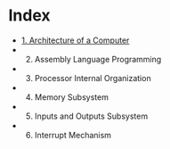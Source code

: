 # Index



- [1. Architecture of a Computer](1.%20Architecture%20of%20a%20Computer.md)
- 2. Assembly Language Programming
- 3. Processor Internal Organization
- 4. Memory Subsystem
- 5. Inputs and Outputs Subsystem
- 6. Interrupt Mechanism
